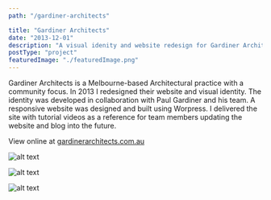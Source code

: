 ```yaml
---
path: "/gardiner-architects"

title: "Gardiner Architects"
date: "2013-12-01"
description: "A visual idenity and website redesign for Gardiner Architects."
postType: "project"
featuredImage: "./featuredImage.png"
---
```


Gardiner Architects is a Melbourne-based Architectural practice with a community focus. In 2013 I redesigned their website and visual identity. The identity was developed in collaboration with Paul Gardiner and his team. A responsive website was designed and built using Worpress. I delivered the site with tutorial videos as a reference for team members updating the website and blog into the future.

View online at [gardinerarchitects.com.au](https://www.gardinerarchitects.com.au)

![alt text](/gardiner-01.png "TH")

![alt text](/gardiner-02.png "TH")

![alt text](/gardiner-03.png "TH")